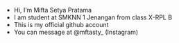 - Hi, I’m Mifta Setya Pratama
- I am student at SMKNN 1 Jenangan from class X-RPL B
- This is my official github account
- You can message at @mftasty_ (Instagram)
